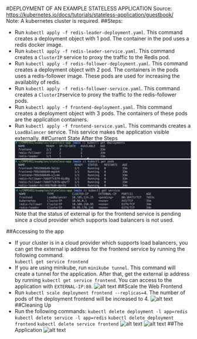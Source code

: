 #DEPLOYMENT OF AN EXAMPLE STATELESS APPLICATION
Source: https://kubernetes.io/docs/tutorials/stateless-application/guestbook/ <br/>
Note: A kubernetes cluster is required.
##Steps:
* Run ```kubectl apply -f redis-leader-deployment.yaml```. This command creates a deployment object with 1 pod. The container in the pod uses a redis docker image.
* Run ```kubectl apply -f redis-leader-service.yaml```. This command creates a ```ClusterIP``` service to proxy the traffic to the Redis pod.
* Run ```kubectl apply -f redis-follower-deployment.yaml```. This command creates a deployment object with 2 pod. The containers in the pods uses a redis-follower image. These pods are used for increasing the availablity of redis.
* Run ```kubectl apply -f redis-follower-service.yaml```. This command creates a ```ClusterIP```service to proxy the traffic to the redis-follower pods.
* Run ```kubectl apply -f frontend-deployment.yaml```. This command creates a deployment object with 3 pods. The containers of these pods are the application containers.
* Run ```kubectl apply -f frontend-service.yaml```. This commands creates a ```LoadBalancer``` service. This service makes the application visible externally.
##Current State After the Steps
![alt text](image.png) <br/>
![alt text](image-1.png) <br/>
![alt text](image-2.png) <br/>
Note that the status of external ip for the frontend service is pending since a cloud provider which supports load balancers is not used.

##Accessing to the app
* If your cluster is in a cloud provider which supports load balancers, you can get the external ip address for the frontend service by running the following command. <br/>
```kubectl get service frontend```
* If you are using minikube, run ```minikube tunnel```. This command will create a tunnel for the application. After that, get the external ip address by running ```kubectl get service frontend```. You can access to the application with ```EXTERNAL-IP:80```.
![alt text](<Screenshot 2024-02-24 at 14.37.11.png>)
##Scale the Web Frontend
* Run ```kubectl scale deployment frontend --replicas=4```. The number of pods of the deployment frontend will be increased to 4.
![alt text](image-4.png)
##Cleaning Up
* Run the following commands: 
```kubectl delete deployment -l app=redis```
```kubectl delete service -l app=redis```
```kubectl delete deployment frontend```
```kubectl delete service frontend```
![alt text](image-5.png)
![alt text](image-6.png)
##The Application
![alt text](image-3.png)
